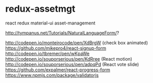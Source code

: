 # redux-assetmgt
react redux material-ui asset-management

http://tympanus.net/Tutorials/NaturalLanguageForm/?

http://codepen.io/monteirocode/pen/XdBrgW (check box animated)
https://github.com/mikepro4/react-signup-form
http://codepen.io/tbremer/pen/wKpaWe
http://codepen.io/souporserious/pen/KdRree (React motion)
http://codepen.io/souporserious/pen/adpqPd (React vote slide)
https://github.com/expalmer/react-progress-form
https://www.npmjs.com/package/validatorjs